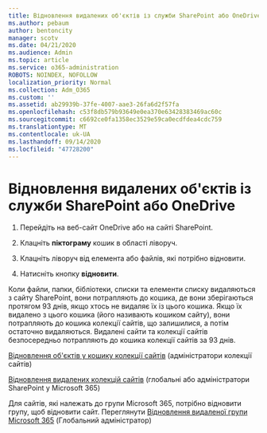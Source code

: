 ```yaml
---
title: Відновлення видалених об'єктів із служби SharePoint або OneDrive
ms.author: pebaum
author: bentoncity
manager: scotv
ms.date: 04/21/2020
ms.audience: Admin
ms.topic: article
ms.service: o365-administration
ROBOTS: NOINDEX, NOFOLLOW
localization_priority: Normal
ms.collection: Adm_O365
ms.custom: ''
ms.assetid: ab29939b-37fe-4007-aae3-26fa6d2f57fa
ms.openlocfilehash: c53f8db579b93649e0ea370e63428383469ac60c
ms.sourcegitcommit: c6692ce0fa1358ec3529e59ca0ecdfdea4cdc759
ms.translationtype: MT
ms.contentlocale: uk-UA
ms.lasthandoff: 09/14/2020
ms.locfileid: "47728200"
---
```

# <a name="restore-deleted-items-from-sharepoint-or-onedrive"></a>Відновлення видалених об'єктів із служби SharePoint або OneDrive

1. Перейдіть на веб-сайт OneDrive або на сайті SharePoint.
    
2. Клацніть **піктограму** кошик в області ліворуч. 
    
3. Клацніть ліворуч від елемента або файлів, які потрібно відновити.
    
4. Натисніть кнопку **відновити**. 
    
Коли файли, папки, бібліотеки, списки та елементи списку видаляються з сайту SharePoint, вони потрапляють до кошика, де вони зберігаються протягом 93 днів, якщо хтось не видаляє їх із цього кошика. Якщо їх видалено з цього кошика (його називають кошиком сайту), вони потрапляють до кошика колекції сайтів, що залишилися, а потім остаточно видаляються. Видалені сайти та колекції сайтів безпосередньо потрапляють до кошика колекції сайтів за 93 днів.
  
[Відновлення об'єктів у кошику колекції сайтів](https://go.microsoft.com/fwlink/?linkid=867800) (адміністратори колекції сайтів) 
  
[Відновлення видалених колекцій сайтів](https://go.microsoft.com/fwlink/?linkid=867660) (глобальні або адміністратори SharePoint у Microsoft 365) 
  
Для сайтів, які належать до групи Microsoft 365, потрібно відновити групу, щоб відновити сайт. Переглянути [Відновлення видаленої групи Microsoft 365](https://go.microsoft.com/fwlink/?linkid=867802) (Глобальний адміністратор) 
  

